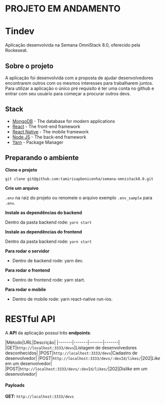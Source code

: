 # PROJETO EM ANDAMENTO #

# Tindev
Aplicação desenvolvida na Semana OmniStack 8.0, oferecido pela Rockeseat. 


## Sobre o projeto
A aplicação foi desenvolvida com a proposta de ajudar desenvolvedores encontrarem outros com os mesmos interesses para trabalharem juntos. Para utilizar a aplicação o único pré requisito é ter uma conta no github e entrar com seu usuário para começar a procurar outros devs.


## Stack 
* [MongoDB](https://www.mongodb.com/) - The database for modern applications
* [React](https://reactjs.org) - The front-end framework
* [React Native](https://facebook.github.io/react-native/) - The mobile framework
* [Node JS](https://nodejs.org) - The back-end framework
* [Yarn](https://yarnpkg.com/pt-BR/) - Package Manager

## Preparando o ambiente
**Clone o projeto**

`git clone git@github.com:tamirisapbonicenha/semana-omnistack8.0.git`

**Crie um arquivo**

`.env` na raiz do projeto ou renomeie o arquivo exemplo `.env_sample` para `.env`.


**Instale as dependências do backend**

Dentro da pasta backend rode: `yarn start`

**Instale as dependências do frontend**

Dentro da pasta backend rode: `yarn start`

**Para rodar o servidor**
- Dentro de backend rode: yarn dev.

**Para rodar o frontend**
- Dentro de frontend rode: yarn start.

**Para rodar o mobile**
- Dentro de mobile rode: yarn react-native run-ios.


# RESTful API

A **API** da aplicação possui três **endpoints**:


|Método|URL|Descrição|
|-------|-------|-------|-------|
|GET|`http://localhost:3333/devs`|Listagem de desenvolvedores desconhecidos|
|POST|`http://localhost:3333/devs`|Cadastro de desenvolvedor|
|POST|`http://localhost:3333/devs/:devId/likes/`|202|*Like* em um desenvolvedor|
|POST|`http://localhost:3333/devs/:devId/likes/`|202|*Dislike* em um desenvolvedor|


#### Payloads

**GET:**
`http://localhost:3333/devs`

